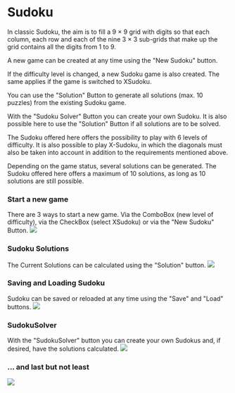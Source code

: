 # Sudoku

In classic Sudoku, the aim is to fill a 9 × 9 grid with digits so that each column, each row and each of the nine 3 × 3 sub-grids that make up the grid contains all the digits from 1 to 9.

A new game can be created at any time using the "New Sudoku" button.

If the difficulty level is changed, a new Sudoku game is also created. The same applies if the game is switched to XSudoku.

You can use the "Solution" Button to generate all solutions (max. 10 puzzles) from the existing Sudoku game.

With the "Sudoku Solver" Button you can create your own Sudoku. It is also possible here to use the "Solution" Button if all solutions are to be solved.

The Sudoku offered here offers the possibility to play with 6 levels of difficulty. It is also possible to play X-Sudoku, in which the diagonals must also be taken into account in addition to the requirements mentioned above.

Depending on the game status, several solutions can be generated. The Sudoku offered here offers a maximum of 10 solutions, as long as 10 solutions are still possible.


### Start a new game
There are 3 ways to start a new game. Via the ComboBox (new level of difficulty), via the CheckBox (select XSudoku) or via the "New Sudoku" Button.
![](https://github.com/michelenatale/Games/blob/main/Strategic/Sudoku/Documentation/01_NewSudokuTrim.gif)

### Sudoku Solutions 
The Current Solutions can be calculated using the "Solution" button.
![](https://github.com/michelenatale/Games/blob/main/Strategic/Sudoku/Documentation/02_SudokuSolutionTrim.gif)

### Saving and Loading Sudoku 
Sudoku can be saved or reloaded at any time using the "Save" and "Load" buttons.
![](https://github.com/michelenatale/Games/blob/main/Strategic/Sudoku/Documentation/03_SudokuSaveLoadTrim.gif)

### SudokuSolver 
With the "SudokuSolver" button you can create your own Sudokus and, if desired, have the solutions calculated.
![](https://github.com/michelenatale/Games/blob/main/Strategic/Sudoku/Documentation/04_SudokuSolverTrim.gif)

### ... and last but not least 
![](https://github.com/michelenatale/Games/blob/main/Strategic/Sudoku/Documentation/05_SudokuFinishTrim.gif)



